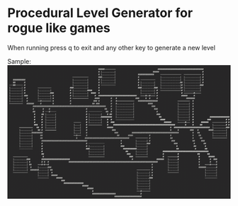 # Procedural Level Generator for rogue like games

When running press q to exit and any other key to generate a new level

Sample:
![level](example.png)





